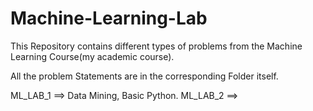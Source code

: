 # Machine-Learning-Lab

This Repository contains different types of problems from the Machine Learning Course(my academic course).  

All the problem Statements are in the corresponding Folder itself.  
  
  
ML_LAB_1 ==> Data Mining, Basic Python.
ML_LAB_2 ==>  
